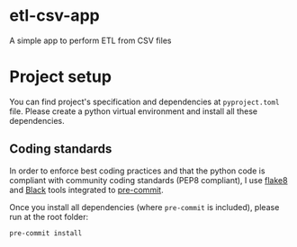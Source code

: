 # etl-csv-app
A simple app to perform ETL from CSV files

# Project setup

You can find project's specification and dependencies at `pyproject.toml` file.
Please create a python virtual environment and install all these dependencies.

## Coding standards

In order to enforce best coding practices and that the python code is compliant with
community coding standards (PEP8 compliant), I use [flake8](https://flake8.pycqa.org/en/latest/)
and [Black](https://black.readthedocs.io/en/stable/) tools integrated to
[pre-commit](https://pre-commit.com).

Once you install all dependencies (where `pre-commit` is included), please run at the root folder:

```shell
pre-commit install
```

